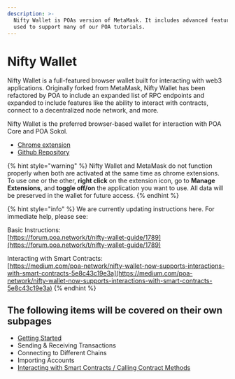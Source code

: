 ```yaml
---
description: >-
  Nifty Wallet is POAs version of MetaMask. It includes advanced features and is
  used to support many of our POA tutorials.
---
```


# Nifty Wallet

Nifty Wallet is a full-featured browser wallet built for interacting with web3 applications. Originally forked from MetaMask, Nifty Wallet has been refactored by POA to include an expanded list of RPC endpoints and expanded to include features like the ability to interact with contracts, connect to a decentralized node network, and more.

Nifty Wallet is the preferred browser-based wallet for interaction with POA Core and POA Sokol.

* [Chrome extension](https://chrome.google.com/webstore/detail/nifty-wallet/jbdaocneiiinmjbjlgalhcelgbejmnid?hl=en)
* [Github Repository](https://github.com/poanetwork/nifty-wallet)

{% hint style="warning" %}
Nifty Wallet and MetaMask do not function properly when both are activated at the same time as chrome extensions. To use one or the other, **right click** on the extension icon, go to **Manage Extensions**, and **toggle off/on** the application you want to use. All data will be preserved in the wallet for future access.
{% endhint %}

{% hint style="info" %}
We are currently updating instructions here. For immediate help, please see:

Basic Instructions:   
[https://forum.poa.network/t/nifty-wallet-guide/1789](https://forum.poa.network/t/nifty-wallet-guide/1789)  
  
Interacting with Smart Contracts:  
 [https://medium.com/poa-network/nifty-wallet-now-supports-interactions-with-smart-contracts-5e8c43c19e3a](https://medium.com/poa-network/nifty-wallet-now-supports-interactions-with-smart-contracts-5e8c43c19e3a)
{% endhint %}

## The following items will be covered on their own subpages

* [Getting Started](getting-started.md)
* Sending & Receiving Transactions
* Connecting to Different Chains
* Importing Accounts
* [Interacting with Smart Contracts / Calling Contract Methods](import-and-interact-with-smart-contracts.md)

